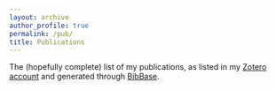 ```yaml
---
layout: archive
author_profile: true
permalink: /pub/
title: Publications
---
```


The (hopefully complete) list of my publications, as listed in my [Zotero account](https://www.zotero.org/essepuntato/) and generated through [BibBase](https://bibbase.org).

<script src="https://bibbase.org/show?bib=https%3A%2F%2Fapi.zotero.org%2Fusers%2F5306497%2Fcollections%2FHVCYR6QM%2Fitems%3Fkey%3DkLj9Y2QS4wKQwtHaxdrbIgOf%26format%3Dbibtex%26limit%3D100&jsonp=1"></script> 
